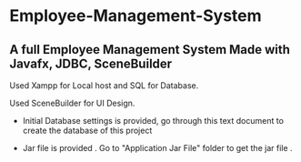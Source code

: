 # Employee-Management-System

A full Employee Management System Made with Javafx, JDBC, SceneBuilder 
---------------------------------------------------------------------------------

Used Xampp for Local host and SQL for Database.

Used SceneBuilder for UI Design.


* Initial Database settings is provided, go through this text document to create the database of this project

* Jar file is provided . Go to "Application Jar File" folder to get the jar file . 

